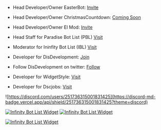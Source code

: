 - Head Developer/Owner EasterBot: [Invite](https://discord.com/api/oauth2/authorize?client_id=810568485905236018&permissions=268954705&scope=bot) 

- Head Developer/Owner ChristmasCountdown: [Coming Soon](#)

- Head Developer/Owner El Mod: [Invite](https://discord.com/oauth2/authorize?client_id=857564240784916490&permissions=1559751927&scope=bot)

- Head Staff for Paradise Bot List (PBL) [Visit](https://paradisebots.net/)

- Moderator for Ininfity Bot List (IBL) [Visit](https://infinitybotlist.com/)

- Developer for DisDevelopment: [Join](https://discord.gg/ABkPPztHdE)

- Follow DisDevelopment on twitter: [Follow](https://twitter.com/DisDevelopmentt)

- Developer for WidgetStyle: [Visit](https://www.widgetstyle.xyz/)

- Developer for Dscjobs: [Visit](https://dscjobs.org/)


![https://discord.com/users/251736315001831425](https://discord-md-badge.vercel.app/api/shield/251736315001831425?theme=discord)

[![Infinity Bot List Widget](https://infinitybotlist.com/bots/810568485905236018/widget?size=small)](https://infinitybotlist.com/bots/810568485905236018) [![Infinity Bot List Widget](https://infinitybotlist.com/bots/810568485905236018/widget?size=small)](https://infinitybotlist.com/bots/791761831734804510)

[![Infinity Bot List Widget](https://infinitybotlist.com/bots/857564240784916490/widget?size=small)](https://infinitybotlist.com/bots/857564240784916490)

